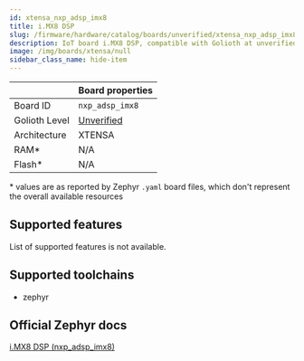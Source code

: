 ```yaml
---
id: xtensa_nxp_adsp_imx8
title: i.MX8 DSP
slug: /firmware/hardware/catalog/boards/unverified/xtensa_nxp_adsp_imx8
description: IoT board i.MX8 DSP, compatible with Golioth at unverified level.
image: /img/boards/xtensa/null
sidebar_class_name: hide-item
---
```


[//]: # (This is an auto-generated file, do not edit! Changes to it will be lost upon re-generation)



|                | Board properties     |
| -------------  | -------------------- |
| Board ID       | `nxp_adsp_imx8` |
| Golioth Level  | [Unverified](/firmware/hardware#unverified-boards) |
| Architecture   | XTENSA |
| RAM*           | N/A |
| Flash*         | N/A |

\* values are as reported by Zephyr `.yaml` board files, which don't represent the overall available resources



## Supported features

List of supported features is not available.

## Supported toolchains

* zephyr

## Official Zephyr docs

[i.MX8 DSP (nxp_adsp_imx8)](https://docs.zephyrproject.org/3.6.0/boards/xtensa/nxp_adsp_imx8/doc/index.html)
